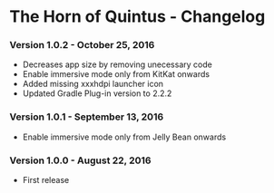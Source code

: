 The Horn of Quintus - Changelog
=========

### Version 1.0.2 - October 25, 2016

* Decreases app size by removing unecessary code
* Enable immersive mode only from KitKat onwards
* Added missing xxxhdpi launcher icon
* Updated Gradle Plug-in version to 2.2.2

### Version 1.0.1 - September 13, 2016

* Enable immersive mode only from Jelly Bean onwards

### Version 1.0.0 - August 22, 2016

* First release